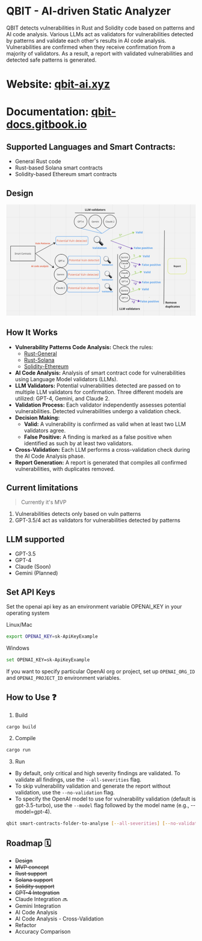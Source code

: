 # QBIT - AI-driven Static Analyzer

QBIT detects vulnerabilities in Rust and Solidity code based on patterns and AI code analysis. Various LLMs act as validators for vulnerabilities detected by patterns and validate each other's results in AI code analysis. Vulnerabilities are confirmed when they receive confirmation from a majority of validators. As a result, a report with validated vulnerabilities and detected safe patterns is generated.

# Website: [qbit-ai.xyz](https://qbit-ai.xyz)

# Documentation: [qbit-docs.gitbook.io](https://qbit-docs.gitbook.io)

## Supported Languages and Smart Contracts:

- General Rust code
- Rust-based Solana smart contracts
- Solidity-based Ethereum smart contracts

## Design

![design](/etc/de.png)

## How It Works

- **Vulnerability Patterns Code Analysis:** Check the rules:
    - [Rust-General](etc/patterns-rust.md)
    - [Rust-Solana](etc/patterns-sol.md)
    - [Solidity-Ethereum](etc/patterns-eth-solidity.md)
- **AI Code Analysis:** Analysis of smart contract code for vulnerabilities using Language Model validators (LLMs).
- **LLM Validators:** Potential vulnerabilities detected are passed on to multiple LLM validators for confirmation. Three different models are utilized: GPT-4, Gemini, and Claude 2.
- **Validation Process:** Each validator independently assesses potential vulnerabilities. Detected vulnerabilities undergo a validation check.
- **Decision Making:**
  - **Valid:** A vulnerability is confirmed as valid when at least two LLM validators agree.
  - **False Positive:** A finding is marked as a false positive when identified as such by at least two validators.
- **Cross-Validation:** Each LLM performs a cross-validation check during the AI Code Analysis phase.
- **Report Generation:** A report is generated that compiles all confirmed vulnerabilities, with duplicates removed.

## Current limitations

> Currently it's MVP 

1. Vulnerabilities detects only based on vuln patterns
2. GPT-3.5/4 act as validators for vulnerabilities detected by patterns

## LLM supported

- GPT-3.5
- GPT-4
- Claude (Soon)
- Gemini (Planned)

## Set API Keys

Set the openai api key as an environment variable OPENAI_KEY in your operating system

Linux/Mac

```bash
export OPENAI_KEY=sk-ApiKeyExample
```

Windows

```bash
set OPENAI_KEY=sk-ApiKeyExample
```

If you want to specify particular OpenAI org or project, set up `OPENAI_ORG_ID` and `OPENAI_PROJECT_ID` environment variables. 

## How to Use ❓

1. Build
```bash
cargo build
```
2. Compile
```bash
cargo run
```
3. Run

- By default, only critical and high severity findings are validated. To validate all findings, use the ```--all-severities``` flag.
- To skip vulnerability validation and generate the report without validation, use the ```--no-validation``` flag.
- To specify the OpenAI model to use for vulnerability validation (default is gpt-3.5-turbo), use the ```--model``` flag followed by the model name (e.g., --model=gpt-4).

```bash
qbit smart-contracts-folder-to-analyse [--all-severities] [--no-validation] [--model=MODEL]
```


## Roadmap 🗓️

- ~~Design~~
- ~~MVP concept~~
- ~~Rust support~~
- ~~Solana support~~
- ~~Solidity support~~
- ~~GPT-4 Integration~~ 
- Claude Integration 🔜 
- Gemini Integration 
- AI Code Analysis
- AI Code Analysis - Cross-Validation
- Refactor
- Accuracy Comparison


